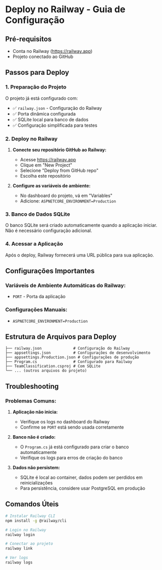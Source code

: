 # Deploy no Railway - Guia de Configuração

## Pré-requisitos
- Conta no Railway (https://railway.app)
- Projeto conectado ao GitHub

## Passos para Deploy

### 1. Preparação do Projeto
O projeto já está configurado com:
- ✅ `railway.json` - Configuração do Railway
- ✅ Porta dinâmica configurada
- ✅ SQLite local para banco de dados
- ✅ Configuração simplificada para testes

### 2. Deploy no Railway

1. **Conecte seu repositório GitHub ao Railway:**
   - Acesse https://railway.app
   - Clique em "New Project"
   - Selecione "Deploy from GitHub repo"
   - Escolha este repositório

2. **Configure as variáveis de ambiente:**
   - No dashboard do projeto, vá em "Variables"
   - Adicione: `ASPNETCORE_ENVIRONMENT=Production`

### 3. Banco de Dados SQLite

O banco SQLite será criado automaticamente quando a aplicação iniciar. Não é necessário configuração adicional.

### 4. Acessar a Aplicação

Após o deploy, Railway fornecerá uma URL pública para sua aplicação.

## Configurações Importantes

### Variáveis de Ambiente Automáticas do Railway:
- `PORT` - Porta da aplicação

### Configurações Manuais:
- `ASPNETCORE_ENVIRONMENT=Production`

## Estrutura de Arquivos para Deploy

```
├── railway.json              # Configuração do Railway
├── appsettings.json          # Configurações de desenvolvimento
├── appsettings.Production.json # Configurações de produção
├── Program.cs                # Configurado para Railway
├── TeamClassification.csproj # Com SQLite
└── ... (outros arquivos do projeto)
```

## Troubleshooting

### Problemas Comuns:

1. **Aplicação não inicia:**
   - Verifique os logs no dashboard do Railway
   - Confirme se `PORT` está sendo usada corretamente

2. **Banco não é criado:**
   - O `Program.cs` já está configurado para criar o banco automaticamente
   - Verifique os logs para erros de criação do banco

3. **Dados não persistem:**
   - SQLite é local ao container, dados podem ser perdidos em reinicializações
   - Para persistência, considere usar PostgreSQL em produção

## Comandos Úteis

```bash
# Instalar Railway CLI
npm install -g @railway/cli

# Login no Railway
railway login

# Conectar ao projeto
railway link

# Ver logs
railway logs
```
